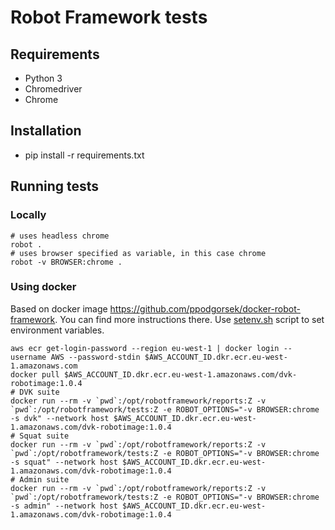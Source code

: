 # Robot Framework tests

## Requirements
- Python 3
- Chromedriver
- Chrome

## Installation
- pip install -r requirements.txt

## Running tests
### Locally
```
# uses headless chrome
robot .
# uses browser specified as variable, in this case chrome
robot -v BROWSER:chrome .
```
### Using docker
Based on docker image https://github.com/ppodgorsek/docker-robot-framework. You can find more instructions there.
Use [setenv.sh](../cdk/bin/setenv.sh) script to set environment variables.
```
aws ecr get-login-password --region eu-west-1 | docker login --username AWS --password-stdin $AWS_ACCOUNT_ID.dkr.ecr.eu-west-1.amazonaws.com
docker pull $AWS_ACCOUNT_ID.dkr.ecr.eu-west-1.amazonaws.com/dvk-robotimage:1.0.4
# DVK suite
docker run --rm -v `pwd`:/opt/robotframework/reports:Z -v `pwd`:/opt/robotframework/tests:Z -e ROBOT_OPTIONS="-v BROWSER:chrome -s dvk" --network host $AWS_ACCOUNT_ID.dkr.ecr.eu-west-1.amazonaws.com/dvk-robotimage:1.0.4
# Squat suite
docker run --rm -v `pwd`:/opt/robotframework/reports:Z -v `pwd`:/opt/robotframework/tests:Z -e ROBOT_OPTIONS="-v BROWSER:chrome -s squat" --network host $AWS_ACCOUNT_ID.dkr.ecr.eu-west-1.amazonaws.com/dvk-robotimage:1.0.4
# Admin suite
docker run --rm -v `pwd`:/opt/robotframework/reports:Z -v `pwd`:/opt/robotframework/tests:Z -e ROBOT_OPTIONS="-v BROWSER:chrome -s admin" --network host $AWS_ACCOUNT_ID.dkr.ecr.eu-west-1.amazonaws.com/dvk-robotimage:1.0.4
```